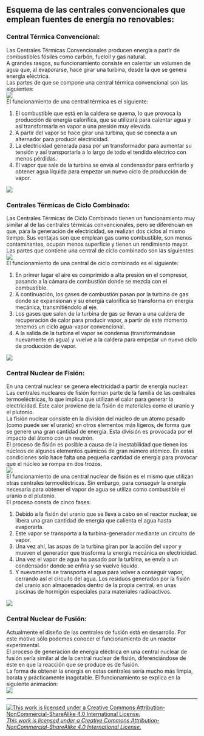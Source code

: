 ## Esquema de las centrales convencionales que emplean fuentes de energía no renovables:  
### Central Térmica Convencional:  
Las Centrales Térmicas Convencionales producen energía a partir de combustibles fósiles como carbón, fueloil y gas natural.  
A grandes rasgos, su funcionamiento consiste en calentar un volumen de agua que, al evaporarse, hace girar una turbina, desde la que se genera energía eléctrica.  
Las partes de que se compone una central térmica convencional son las siguientes:  
[![](http://i.imgur.com/uJYdSxF.png)](http://www.ipsi.cat/apunts/Animacions/Termica.swf)  
El funcionamiento de una central térmica es el siguiente:  
  1. El combustible que está en la caldera se quema, lo que provoca la producción de energía calorífica, que se utilizará para calentar agua y así transformarla en vapor a una presión muy elevada.  
  2. A partir del vapor se hace girar una turbina, que se conecta a un alternador para producir electricidad.  
  3. La electricidad generada pasa por un transformador para aumentar su tensión y así transportarla a lo largo de todo el tendido eléctrico con menos pérdidas.  
  4. El vapor que sale de la turbina se envía al condensador para enfriarlo y obtener agua líquida para empezar un nuevo ciclo de producción de vapor.  

[![](https://i.gyazo.com/7f2a7f11afcdfac6062205cc40a59ecd.png)](https://youtu.be/Apg_aEwvzGM)  

### Centrales Térmicas de Ciclo Combinado:  
Las Centrales Térmicas de Ciclo Combinado tienen un funcionamiento muy similar al de las centrales térmicas convencionales, pero se diferencian en que, para la generación de electricidad, se realizan dos ciclos al mismo tiempo.
Sus ventajas son que emplean gas como combustible, son menos contaminantes, ocupan menos superficie y tienen un rendimiento mayor.  
Las partes que contiene una central de ciclo combinado son las siguientes:  
[![](http://i.imgur.com/oFtkueO.png)](http://almez.pntic.mec.es/jrem0000/dpbg/2bch-ctma/tema11/COMBINADA05.swf)  
El funcionamiento de una central de ciclo combinado es el siguiente:  
  1. En primer lugar el aire es comprimido a alta presión en el compresor, pasando a la cámara de combustión donde se mezcla con el combustible.
  2. A continuación, los gases de combustión pasan por la turbina de gas donde se expansionan y su energía calorífica se transforma en energía mecánica, transmitiéndolo al eje.
  3. Los gases que salen de la turbina de gas se llevan a una caldera de recuperación de calor para producir vapor, a partir de este momento tenemos un ciclo agua-vapor convencional.
  4. A la salida de la turbina el vapor se condensa (transformándose nuevamente en agua) y vuelve a la caldera para empezar un nuevo ciclo de producción de vapor.  

[![](https://i.gyazo.com/06f33d6ebd93fbb4ea34f4f4d665e895.png)](https://youtu.be/XTzN9ivcYtg)  

### Central Nuclear de Fisión:  
En una central nuclear se genera electricidad a partir de energía nuclear.  
Las centrales nucleares de fisión forman parte de la familia de las centrales termoeléctricas, lo que implica que utilizan el calor para generar la electricidad. Este calor proviene de la fisión de materiales como el uranio y el plutonio.  
La fisión nuclear consiste en la división del núcleo de un átomo pesado (como puede ser el uranio) en otros elementos más ligeros, de forma que se genere una gran cantidad de energía. Esta división es provocada por el impacto del átomo con un neutrón.  
El proceso de fisión es posible a causa de la inestabilidad que tienen los núcleos de algunos elementos químicos de gran número atómico. En estas condiciones solo hace falta una pequeña cantidad de energía para provocar que el núcleo se rompa en dos trozos.  
[![](http://i.imgur.com/TIk4FGA.png)](http://almez.pntic.mec.es/jrem0000/dpbg/2bch-ctma/tema11/NUCLEAR01.swf)  
El funcionamiento de una central nuclear de fisión es el mismo que utilizan otras centrales termoeléctricas. Sin embargo, para conseguir la energía necesaria para obtener el vapor de agua se utiliza como combustible el uranio o el plutonio.  
El proceso consta de cinco fases:  
  1. Debido a la fisión del uranio que se lleva a cabo en el reactor nuclear, se libera una gran cantidad de energía que calienta el agua hasta evaporarla.  
  2. Este vapor se transporta a la turbina-generador mediante un circuito de vapor.  
  3. Una vez ahí, las aspas de la turbina giran por la acción del vapor y mueven el generador que trasforma la energía mecánica en electricidad.  
  4. Una vez el vapor de agua ha pasado por la turbina, se envía a un condensador donde se enfría y se vuelve líquido.  
  5. Y nuevamente se transporta el agua para volver a conseguir vapor, cerrando así el circuito del agua.
Los residuos generados por la fisión del uranio son almacenados dentro de la propia central, en unas piscinas de hormigón especiales para materiales radioactivos.  

[![](https://i.gyazo.com/44d1dbc21b3ea844634dcb2362f44a63.png)](https://youtu.be/nMZJ7ABkvRw)  

### Central Nuclear de Fusión:  
Actualmente el diseño de las centrales de fusión está en desarrollo. Por este motivo sólo podemos conocer el funcionamiento de un reactor experimental.  
El proceso de generación de energía eléctrica en una central nuclear de fusión sería similar al de la central nuclear de fisión, diferenciándose de éste en que la reacción que se produce es de fusión.  
La forma de obtener la energía en estas centrales sería mucho más limpia, barata y prácticamente inagotable. El funcionamiento se explica en la siguiente animación:  
[![](http://i.imgur.com/8BVpZqs.png)](http://www.ipsi.cat/apunts/Animacions/projecte_iter.swf)

---
[![This work is licensed under a Creative Commons Attribution-NonCommercial-ShareAlike 4.0 International License.](https://i.creativecommons.org/l/by-nc-sa/4.0/88x31.png)](https://creativecommons.org/licenses/by-nc-sa/4.0/ "This work is licensed under a Creative Commons Attribution-NonCommercial-ShareAlike 4.0 International License.")  
[*This work is licensed under a Creative Commons Attribution-NonCommercial-ShareAlike 4.0 International License.*](https://creativecommons.org/licenses/by-nc-sa/4.0/ "This work is licensed under a Creative Commons Attribution-NonCommercial-ShareAlike 4.0 International License.")  
